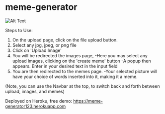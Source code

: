 # meme-generator

![Alt Text](https://media.giphy.com/media/kfM6MrUGXRSd8TyxSf/giphy.gif)


Steps to Use:
1. On the upload page, click on the file upload button.
2. Select any jpg, jpeg, or png file
3. Click on 'Upload Image'
4. You will be redirected the images page, 
  -Here you may select any upload images, clicking on the 'create meme' button
  -A popup then appears. Enter in your desired text in the input field 
5. You are then redirected to the memes page. 
  -Your selected picture will have your choice of words inserted into it, making it a meme.

(Note, you can use the Navbar at the top, to switch back and forth between upload, images, and memes)

Deployed on Heroku, free demo: https://meme-generator123.herokuapp.com 
